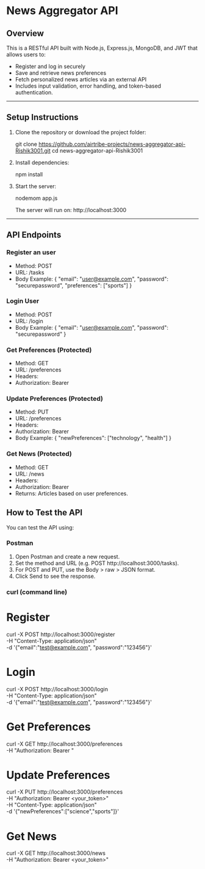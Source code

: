 # News Aggregator API

## Overview

This is a RESTful API built with Node.js, Express.js, MongoDB, and JWT that allows users to:
- Register and log in securely
- Save and retrieve news preferences
- Fetch personalized news articles via an external API
- Includes input validation, error handling, and token-based authentication.

---

## Setup Instructions

1. Clone the repository or download the project folder:

   git clone https://github.com/airtribe-projects/news-aggregator-api-Rishik3001.git
   cd news-aggregator-api-Rishik3001

2. Install dependencies:

   npm install

3. Start the server:

   nodemom app.js

   The server will run on: http://localhost:3000

---

## API Endpoints

### Register an user

- Method: POST
- URL: /tasks
- Body Example:
  {
    "email": "user@example.com",
    "password": "securepassword",
    "preferences": ["sports"]
  }

### Login User
- Method: POST
- URL: /login
- Body Example:
  {
    "email": "user@example.com",
    "password": "securepassword"
  }

### Get Preferences (Protected)
- Method: GET
- URL: /preferences
- Headers:
- Authorization: Bearer <token>

### Update Preferences (Protected)
- Method: PUT
- URL: /preferences
- Headers:
- Authorization: Bearer <token>
- Body Example:
{
  "newPreferences": ["technology", "health"]
}

### Get News (Protected)
- Method: GET
- URL: /news
- Headers:
- Authorization: Bearer <token>
- Returns: Articles based on user preferences.

## How to Test the API

You can test the API using:

### Postman

1. Open Postman and create a new request.
2. Set the method and URL (e.g. POST http://localhost:3000/tasks).
3. For POST and PUT, use the Body > raw > JSON format.
4. Click Send to see the response.

### curl (command line)

# Register
curl -X POST http://localhost:3000/register \
  -H "Content-Type: application/json" \
  -d '{"email":"test@example.com", "password":"123456"}'


# Login
curl -X POST http://localhost:3000/login \
  -H "Content-Type: application/json" \
  -d '{"email":"test@example.com", "password":"123456"}'

# Get Preferences 
curl -X GET http://localhost:3000/preferences \
-H "Authorization: Bearer <token>"

# Update Preferences
curl -X PUT http://localhost:3000/preferences \
  -H "Authorization: Bearer <your_token>" \
  -H "Content-Type: application/json" \
  -d '{"newPreferences":["science","sports"]}'


# Get News
curl -X GET http://localhost:3000/news \
  -H "Authorization: Bearer <your_token>"